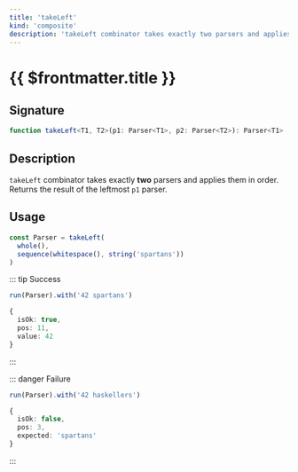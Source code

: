 ```yaml
---
title: 'takeLeft'
kind: 'composite'
description: 'takeLeft combinator takes exactly two parsers and applies them in order. Returns the result of the leftmost parser.'
---
```


# {{ $frontmatter.title }} <Composite />

## Signature

```ts
function takeLeft<T1, T2>(p1: Parser<T1>, p2: Parser<T2>): Parser<T1>
```

## Description

`takeLeft` combinator takes exactly **two** parsers and applies them in order. Returns the result of the leftmost `p1` parser.

## Usage

```ts
const Parser = takeLeft(
  whole(),
  sequence(whitespace(), string('spartans'))
)
```

::: tip Success
```ts
run(Parser).with('42 spartans')

{
  isOk: true,
  pos: 11,
  value: 42
}
```
:::

::: danger Failure
```ts
run(Parser).with('42 haskellers')

{
  isOk: false,
  pos: 3,
  expected: 'spartans'
}
```
:::
